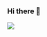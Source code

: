 ### Hi there 👋

<a href="https://www.notion.so/jeeyeonn/Park-Jiyeon-23c8bec34cdc4f7ead1adf2f3cfcfc43"><img src="https://www.notion.so/image/https%3A%2F%2Fs3-us-west-2.amazonaws.com%2Fsecure.notion-static.com%2F9751b721-f6aa-4d21-bd34-e46e3b43d618%2FKakaoTalk_20211127_112602602.jpg?table=block&id=23c8bec3-4cdc-4f7e-ad1a-df2f3cfcfc43&spaceId=5088d61c-985f-4f89-9b32-b1189f877dfb&width=2000&userId=223d0b03-d202-4a4c-9757-b9dc14e1cbf1&cache=v2" /></a>
